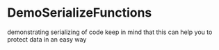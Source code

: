 # DemoSerializeFunctions
demonstrating serializing of code
keep in mind that this can help you to protect data in an easy way
